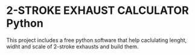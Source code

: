 # 2-STROKE EXHAUST CALCULATOR Python

This project includes a free python software that help caclulating lenght, widht and scale of 2-stroke exhausts and build them.
